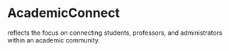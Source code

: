 # AcademicConnect
reflects the focus on connecting students, professors, and administrators within an academic community.
